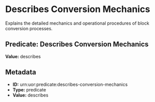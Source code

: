 # Describes Conversion Mechanics

Explains the detailed mechanics and operational procedures of block conversion processes.

## Predicate: Describes Conversion Mechanics

**Value:** describes

## Metadata

- **ID:** urn:uor:predicate:describes-conversion-mechanics
- **Type:** predicate
- **Value:** describes

